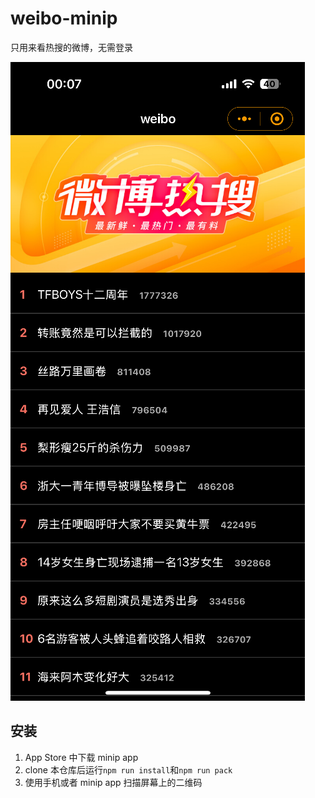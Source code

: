 # weibo-minip

只用来看热搜的微博，无需登录

![image](preview.png)

## 安装

1. App Store 中下载 minip app
2. clone 本仓库后运行`npm run install`和`npm run pack`
3. 使用手机或者 minip app 扫描屏幕上的二维码
